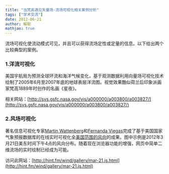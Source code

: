 ```yaml
---
title: "当梵高遇见矢量场-流场可视化相关案例分析"
tags: ["学术交流"]
date: 2012-06-21
author: 解聪
mathjax: true
---
```


流场可视化使流动模式可见，并且可以获得流场定性或定量的信息。以下给出两个比较典型的案例。

### 1.洋流可视化

美国宇航局为预测全球环流和海洋气候变化，基于观测数据利用向量场可视化技术绘制了2005年6月至2007年底的地球表层洋流图。视觉效果酷似荷兰后印象派画家梵高1889年时创作的名画《星夜》。

相关网站：[http://svs.gsfc.nasa.gov/vis/a000000/a003800/a003827/](http://svs.gsfc.nasa.gov/vis/a000000/a003800/a003827/)

### 2.风场可视化

著名信息可视化专家[Martin Wattenberg](http://twitter.com/#%21/wattenberg)和[Fernanda Viegas](http://twitter.com/#%21/viegasf)完成了基于美国国家气象预报数据库的在线实时可视化全[美国范围的风向](http://hint.fm/wind/)的成果。图中示例是2012年3月21日美东时间下午4点的风向分布。随着现在浏览器功能的增强，网页中简单二维流场的实时绘制已经成为可能。

访问此网站：[http://hint.fm/wind/gallery/mar-21.js.html](http://hint.fm/wind/gallery/mar-21.js.html)